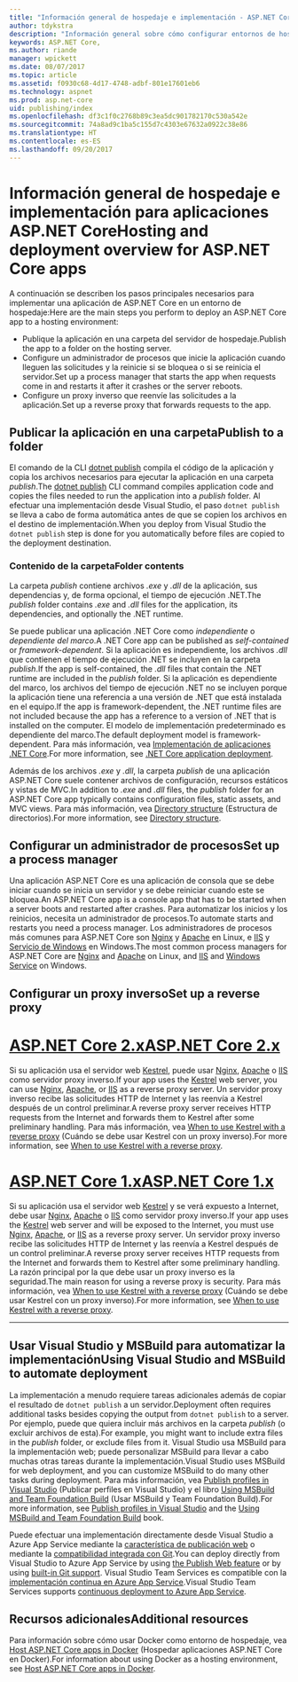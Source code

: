 ```yaml
---
title: "Información general de hospedaje e implementación - ASP.NET Core"
author: tdykstra
description: "Información general sobre cómo configurar entornos de hospedaje e implementar en ellos aplicaciones de ASP.NET Core."
keywords: ASP.NET Core,
ms.author: riande
manager: wpickett
ms.date: 08/07/2017
ms.topic: article
ms.assetid: f0930c68-4d17-4748-adbf-801e17601eb6
ms.technology: aspnet
ms.prod: asp.net-core
uid: publishing/index
ms.openlocfilehash: df3c1f0c2768b89c3ea5dc901782170c530a542e
ms.sourcegitcommit: 74a8ad9c1ba5c155d7c4303e67632a0922c38e86
ms.translationtype: HT
ms.contentlocale: es-ES
ms.lasthandoff: 09/20/2017
---
```

# <a name="hosting-and-deployment-overview-for-aspnet-core-apps"></a><span data-ttu-id="18c2e-104">Información general de hospedaje e implementación para aplicaciones ASP.NET Core</span><span class="sxs-lookup"><span data-stu-id="18c2e-104">Hosting and deployment overview for ASP.NET Core apps</span></span>

<span data-ttu-id="18c2e-105">A continuación se describen los pasos principales necesarios para implementar una aplicación de ASP.NET Core en un entorno de hospedaje:</span><span class="sxs-lookup"><span data-stu-id="18c2e-105">Here are the main steps you perform to deploy an ASP.NET Core app to a hosting environment:</span></span>

* <span data-ttu-id="18c2e-106">Publique la aplicación en una carpeta del servidor de hospedaje.</span><span class="sxs-lookup"><span data-stu-id="18c2e-106">Publish the app to a folder on the hosting server.</span></span>
* <span data-ttu-id="18c2e-107">Configure un administrador de procesos que inicie la aplicación cuando lleguen las solicitudes y la reinicie si se bloquea o si se reinicia el servidor.</span><span class="sxs-lookup"><span data-stu-id="18c2e-107">Set up a process manager that starts the app when requests come in and restarts it after it crashes or the server reboots.</span></span>
* <span data-ttu-id="18c2e-108">Configure un proxy inverso que reenvíe las solicitudes a la aplicación.</span><span class="sxs-lookup"><span data-stu-id="18c2e-108">Set up a reverse proxy that forwards requests to the app.</span></span>

## <a name="publish-to-a-folder"></a><span data-ttu-id="18c2e-109">Publicar la aplicación en una carpeta</span><span class="sxs-lookup"><span data-stu-id="18c2e-109">Publish to a folder</span></span> 

<span data-ttu-id="18c2e-110">El comando de la CLI [dotnet publish](https://docs.microsoft.com/dotnet/articles/core/tools/dotnet-publish) compila el código de la aplicación y copia los archivos necesarios para ejecutar la aplicación en una carpeta *publish*.</span><span class="sxs-lookup"><span data-stu-id="18c2e-110">The [dotnet publish](https://docs.microsoft.com/dotnet/articles/core/tools/dotnet-publish) CLI command compiles application code and copies the files needed to run the application into a *publish* folder.</span></span> <span data-ttu-id="18c2e-111">Al efectuar una implementación desde Visual Studio, el paso `dotnet publish` se lleva a cabo de forma automática antes de que se copien los archivos en el destino de implementación.</span><span class="sxs-lookup"><span data-stu-id="18c2e-111">When you deploy from Visual Studio the `dotnet publish` step is done for you automatically before files are copied to the deployment destination.</span></span>

### <a name="folder-contents"></a><span data-ttu-id="18c2e-112">Contenido de la carpeta</span><span class="sxs-lookup"><span data-stu-id="18c2e-112">Folder contents</span></span>

<span data-ttu-id="18c2e-113">La carpeta *publish* contiene archivos *.exe* y *.dll* de la aplicación, sus dependencias y, de forma opcional, el tiempo de ejecución .NET.</span><span class="sxs-lookup"><span data-stu-id="18c2e-113">The *publish* folder contains *.exe* and *.dll* files for the application, its dependencies, and optionally the .NET runtime.</span></span>

<span data-ttu-id="18c2e-114">Se puede publicar una aplicación .NET Core como *independiente* o *dependiente del marco*.</span><span class="sxs-lookup"><span data-stu-id="18c2e-114">A .NET Core app can be published as *self-contained* or *framework-dependent*.</span></span> <span data-ttu-id="18c2e-115">Si la aplicación es independiente, los archivos *.dll* que contienen el tiempo de ejecución .NET se incluyen en la carpeta *publish*.</span><span class="sxs-lookup"><span data-stu-id="18c2e-115">If the app is self-contained, the *.dll* files that contain the .NET runtime are included in the *publish* folder.</span></span>  <span data-ttu-id="18c2e-116">Si la aplicación es dependiente del marco, los archivos del tiempo de ejecución .NET no se incluyen porque la aplicación tiene una referencia a una versión de .NET que está instalada en el equipo.</span><span class="sxs-lookup"><span data-stu-id="18c2e-116">If the app is framework-dependent, the .NET runtime files are not included because the app has a reference to a version of .NET that is installed on the computer.</span></span> <span data-ttu-id="18c2e-117">El modelo de implementación predeterminado es dependiente del marco.</span><span class="sxs-lookup"><span data-stu-id="18c2e-117">The default deployment model is framework-dependent.</span></span> <span data-ttu-id="18c2e-118">Para más información, vea [Implementación de aplicaciones .NET Core](https://docs.microsoft.com/dotnet/articles/core/deploying/index).</span><span class="sxs-lookup"><span data-stu-id="18c2e-118">For more information, see [.NET Core application deployment](https://docs.microsoft.com/dotnet/articles/core/deploying/index).</span></span>

<span data-ttu-id="18c2e-119">Además de los archivos *.exe* y *.dll*, la carpeta *publish* de una aplicación ASP.NET Core suele contener archivos de configuración, recursos estáticos y vistas de MVC.</span><span class="sxs-lookup"><span data-stu-id="18c2e-119">In addition to *.exe* and *.dll* files, the *publish* folder for an ASP.NET Core app typically contains configuration files, static assets, and MVC views.</span></span>  <span data-ttu-id="18c2e-120">Para más información, vea [Directory structure](xref:hosting/directory-structure) (Estructura de directorios).</span><span class="sxs-lookup"><span data-stu-id="18c2e-120">For more information, see [Directory structure](xref:hosting/directory-structure).</span></span>

## <a name="set-up-a-process-manager"></a><span data-ttu-id="18c2e-121">Configurar un administrador de procesos</span><span class="sxs-lookup"><span data-stu-id="18c2e-121">Set up a process manager</span></span>

<span data-ttu-id="18c2e-122">Una aplicación ASP.NET Core es una aplicación de consola que se debe iniciar cuando se inicia un servidor y se debe reiniciar cuando este se bloquea.</span><span class="sxs-lookup"><span data-stu-id="18c2e-122">An ASP.NET Core app is a console app that has to be started when a server boots and restarted after crashes.</span></span> <span data-ttu-id="18c2e-123">Para automatizar los inicios y los reinicios, necesita un administrador de procesos.</span><span class="sxs-lookup"><span data-stu-id="18c2e-123">To automate starts and restarts you need a process manager.</span></span> <span data-ttu-id="18c2e-124">Los administradores de procesos más comunes para ASP.NET Core son [Nginx](xref:publishing/linuxproduction) y [Apache](xref:publishing/apache-proxy) en Linux, e [IIS](xref:publishing/iis) y [Servicio de Windows](xref:hosting/windows-service) en Windows.</span><span class="sxs-lookup"><span data-stu-id="18c2e-124">The most common process managers for ASP.NET Core are [Nginx](xref:publishing/linuxproduction) and [Apache](xref:publishing/apache-proxy) on Linux, and [IIS](xref:publishing/iis) and [Windows Service](xref:hosting/windows-service) on Windows.</span></span>

## <a name="set-up-a-reverse-proxy"></a><span data-ttu-id="18c2e-125">Configurar un proxy inverso</span><span class="sxs-lookup"><span data-stu-id="18c2e-125">Set up a reverse proxy</span></span>

# <a name="aspnet-core-2xtabaspnetcore2x"></a>[<span data-ttu-id="18c2e-126">ASP.NET Core 2.x</span><span class="sxs-lookup"><span data-stu-id="18c2e-126">ASP.NET Core 2.x</span></span>](#tab/aspnetcore2x)

<span data-ttu-id="18c2e-127">Si su aplicación usa el servidor web [Kestrel](xref:fundamentals/servers/kestrel), puede usar [Nginx](xref:publishing/linuxproduction), [Apache](xref:publishing/apache-proxy) o [IIS](xref:publishing/iis) como servidor proxy inverso.</span><span class="sxs-lookup"><span data-stu-id="18c2e-127">If your app uses the [Kestrel](xref:fundamentals/servers/kestrel) web server, you can use [Nginx](xref:publishing/linuxproduction), [Apache](xref:publishing/apache-proxy), or [IIS](xref:publishing/iis) as a reverse proxy server.</span></span> <span data-ttu-id="18c2e-128">Un servidor proxy inverso recibe las solicitudes HTTP de Internet y las reenvía a Kestrel después de un control preliminar.</span><span class="sxs-lookup"><span data-stu-id="18c2e-128">A reverse proxy server receives HTTP requests from the Internet and forwards them to Kestrel after some preliminary handling.</span></span> <span data-ttu-id="18c2e-129">Para más información, vea [When to use Kestrel with a reverse proxy](xref:fundamentals/servers/kestrel?tabs=aspnetcore2x#when-to-use-kestrel-with-a-reverse-proxy) (Cuándo se debe usar Kestrel con un proxy inverso).</span><span class="sxs-lookup"><span data-stu-id="18c2e-129">For more information, see [When to use Kestrel with a reverse proxy](xref:fundamentals/servers/kestrel?tabs=aspnetcore2x#when-to-use-kestrel-with-a-reverse-proxy).</span></span>

# <a name="aspnet-core-1xtabaspnetcore1x"></a>[<span data-ttu-id="18c2e-130">ASP.NET Core 1.x</span><span class="sxs-lookup"><span data-stu-id="18c2e-130">ASP.NET Core 1.x</span></span>](#tab/aspnetcore1x)

<span data-ttu-id="18c2e-131">Si su aplicación usa el servidor web [Kestrel](xref:fundamentals/servers/kestrel) y se verá expuesto a Internet, debe usar [Nginx](xref:publishing/linuxproduction), [Apache](xref:publishing/apache-proxy) o [IIS](xref:publishing/iis) como servidor proxy inverso.</span><span class="sxs-lookup"><span data-stu-id="18c2e-131">If your app uses the [Kestrel](xref:fundamentals/servers/kestrel) web server and will be exposed to the Internet, you must use [Nginx](xref:publishing/linuxproduction), [Apache](xref:publishing/apache-proxy), or [IIS](xref:publishing/iis) as a reverse proxy server.</span></span> <span data-ttu-id="18c2e-132">Un servidor proxy inverso recibe las solicitudes HTTP de Internet y las reenvía a Kestrel después de un control preliminar.</span><span class="sxs-lookup"><span data-stu-id="18c2e-132">A reverse proxy server receives HTTP requests from the Internet and forwards them to Kestrel after some preliminary handling.</span></span> <span data-ttu-id="18c2e-133">La razón principal por la que debe usar un proxy inverso es la seguridad.</span><span class="sxs-lookup"><span data-stu-id="18c2e-133">The main reason for using a reverse proxy is security.</span></span> <span data-ttu-id="18c2e-134">Para más información, vea [When to use Kestrel with a reverse proxy](xref:fundamentals/servers/kestrel?tabs=aspnetcore1x#when-to-use-kestrel-with-a-reverse-proxy) (Cuándo se debe usar Kestrel con un proxy inverso).</span><span class="sxs-lookup"><span data-stu-id="18c2e-134">For more information, see [When to use Kestrel with a reverse proxy](xref:fundamentals/servers/kestrel?tabs=aspnetcore1x#when-to-use-kestrel-with-a-reverse-proxy).</span></span>

---

## <a name="using-visual-studio-and-msbuild-to-automate-deployment"></a><span data-ttu-id="18c2e-135">Usar Visual Studio y MSBuild para automatizar la implementación</span><span class="sxs-lookup"><span data-stu-id="18c2e-135">Using Visual Studio and MSBuild to automate deployment</span></span>

<span data-ttu-id="18c2e-136">La implementación a menudo requiere tareas adicionales además de copiar el resultado de `dotnet publish` a un servidor.</span><span class="sxs-lookup"><span data-stu-id="18c2e-136">Deployment often requires additional tasks besides copying the output from `dotnet publish` to a server.</span></span> <span data-ttu-id="18c2e-137">Por ejemplo, puede que quiera incluir más archivos en la carpeta *publish* (o excluir archivos de esta).</span><span class="sxs-lookup"><span data-stu-id="18c2e-137">For example, you might want to include extra files in the *publish* folder, or exclude files from it.</span></span> <span data-ttu-id="18c2e-138">Visual Studio usa MSBuild para la implementación web; puede personalizar MSBuild para llevar a cabo muchas otras tareas durante la implementación.</span><span class="sxs-lookup"><span data-stu-id="18c2e-138">Visual Studio uses MSBuild for web deployment, and you can customize MSBuild to do many other tasks during deployment.</span></span> <span data-ttu-id="18c2e-139">Para más información, vea [Publish profiles in Visual Studio](xref:publishing/web-publishing-vs) (Publicar perfiles en Visual Studio) y el libro [Using MSBuild and Team Foundation Build](http://msbuildbook.com/) (Usar MSBuild y Team Foundation Build).</span><span class="sxs-lookup"><span data-stu-id="18c2e-139">For more information, see [Publish profiles in Visual Studio](xref:publishing/web-publishing-vs) and the [Using MSBuild and Team Foundation Build](http://msbuildbook.com/) book.</span></span>

<span data-ttu-id="18c2e-140">Puede efectuar una implementación directamente desde Visual Studio a Azure App Service mediante la [característica de publicación web](xref:tutorials/publish-to-azure-webapp-using-vs) o mediante la [compatibilidad integrada con Git](xref:publishing/azure-continuous-deployment).</span><span class="sxs-lookup"><span data-stu-id="18c2e-140">You can deploy directly from Visual Studio to Azure App Service by using [the Publish Web feature](xref:tutorials/publish-to-azure-webapp-using-vs) or by using [built-in Git support](xref:publishing/azure-continuous-deployment).</span></span> <span data-ttu-id="18c2e-141">Visual Studio Team Services es compatible con la [implementación continua en Azure App Service](https://www.visualstudio.com/docs/build/aspnet/core/quick-to-azure).</span><span class="sxs-lookup"><span data-stu-id="18c2e-141">Visual Studio Team Services supports [continuous deployment to Azure App Service](https://www.visualstudio.com/docs/build/aspnet/core/quick-to-azure).</span></span>

## <a name="additional-resources"></a><span data-ttu-id="18c2e-142">Recursos adicionales</span><span class="sxs-lookup"><span data-stu-id="18c2e-142">Additional resources</span></span>

<span data-ttu-id="18c2e-143">Para información sobre cómo usar Docker como entorno de hospedaje, vea [Host ASP.NET Core apps in Docker](xref:publishing/docker) (Hospedar aplicaciones ASP.NET Core en Docker).</span><span class="sxs-lookup"><span data-stu-id="18c2e-143">For information about using Docker as a hosting environment, see [Host ASP.NET Core apps in Docker](xref:publishing/docker).</span></span>
